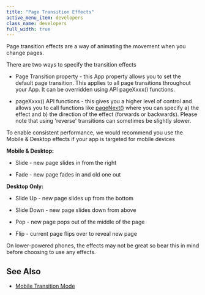 ```yaml
---
title: "Page Transition Effects"
active_menu_item: developers
class_name: developers
full_width: true
---
```



Page transition effects are a way of animating the movement when you change pages.

There are two ways to specify the transition effects

 - Page Transition property - this App property allows you to set the default page transition. This applies to all page transitions throughout your App. It can be overridden using API pageXxxx() functions.

 - pageXxxx() API functions - this gives you a higher level of control and allows you to call functions like [pageNext()](/developers/user-guide/scripting-apis/client-api/page-functions/pagenext) where you can specify a) the effect and b) the direction of the effect (forwards or backwards). Please note that using 'reverse' transitions can sometimes be slightly slower.

To enable consistent performance, we would recommend you use the Mobile & Desktop effects if your app is targeted for mobile devices

**Mobile & Desktop:**

 - Slide - new page slides in from the right

 - Fade - new page fades in and old one out

**Desktop Only:**

 - Slide Up - new page slides up from the bottom

 - Slide Down - new page slides down from above

 - Pop - new page pops out of the middle of the page

 - Flip - current page flips over to reveal new page

On lower-powered phones, the effects may not be great so bear this in mind before choosing to use any effects.

## **See Also**

 - [Mobile Transition Mode](/developers/user-guide/product-guide/mobile-apps-sites/mobile-transition-mode)

